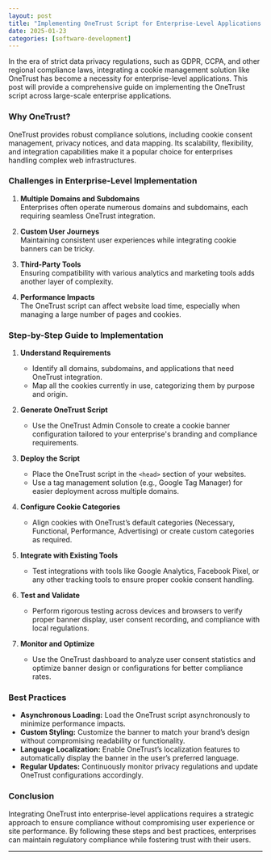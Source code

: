 ```yaml
---
layout: post
title: "Implementing OneTrust Script for Enterprise-Level Applications: Best Practices and Challenges"
date: 2025-01-23
categories: [software-development]
---
```


In the era of strict data privacy regulations, such as GDPR, CCPA, and other regional compliance laws, integrating a cookie management solution like OneTrust has become a necessity for enterprise-level applications. This post will provide a comprehensive guide on implementing the OneTrust script across large-scale enterprise applications.

### Why OneTrust?
OneTrust provides robust compliance solutions, including cookie consent management, privacy notices, and data mapping. Its scalability, flexibility, and integration capabilities make it a popular choice for enterprises handling complex web infrastructures.

### Challenges in Enterprise-Level Implementation
1. **Multiple Domains and Subdomains**  
   Enterprises often operate numerous domains and subdomains, each requiring seamless OneTrust integration.
   
2. **Custom User Journeys**  
   Maintaining consistent user experiences while integrating cookie banners can be tricky.

3. **Third-Party Tools**  
   Ensuring compatibility with various analytics and marketing tools adds another layer of complexity.

4. **Performance Impacts**  
   The OneTrust script can affect website load time, especially when managing a large number of pages and cookies.

### Step-by-Step Guide to Implementation
1. **Understand Requirements**
   - Identify all domains, subdomains, and applications that need OneTrust integration.
   - Map all the cookies currently in use, categorizing them by purpose and origin.

2. **Generate OneTrust Script**
   - Use the OneTrust Admin Console to create a cookie banner configuration tailored to your enterprise's branding and compliance requirements.

3. **Deploy the Script**
   - Place the OneTrust script in the `<head>` section of your websites.
   - Use a tag management solution (e.g., Google Tag Manager) for easier deployment across multiple domains.

4. **Configure Cookie Categories**
   - Align cookies with OneTrust’s default categories (Necessary, Functional, Performance, Advertising) or create custom categories as required.

5. **Integrate with Existing Tools**
   - Test integrations with tools like Google Analytics, Facebook Pixel, or any other tracking tools to ensure proper cookie consent handling.

6. **Test and Validate**
   - Perform rigorous testing across devices and browsers to verify proper banner display, user consent recording, and compliance with local regulations.

7. **Monitor and Optimize**
   - Use the OneTrust dashboard to analyze user consent statistics and optimize banner design or configurations for better compliance rates.

### Best Practices
- **Asynchronous Loading:** Load the OneTrust script asynchronously to minimize performance impacts.
- **Custom Styling:** Customize the banner to match your brand’s design without compromising readability or functionality.
- **Language Localization:** Enable OneTrust’s localization features to automatically display the banner in the user’s preferred language.
- **Regular Updates:** Continuously monitor privacy regulations and update OneTrust configurations accordingly.

### Conclusion
Integrating OneTrust into enterprise-level applications requires a strategic approach to ensure compliance without compromising user experience or site performance. By following these steps and best practices, enterprises can maintain regulatory compliance while fostering trust with their users.

--- 
